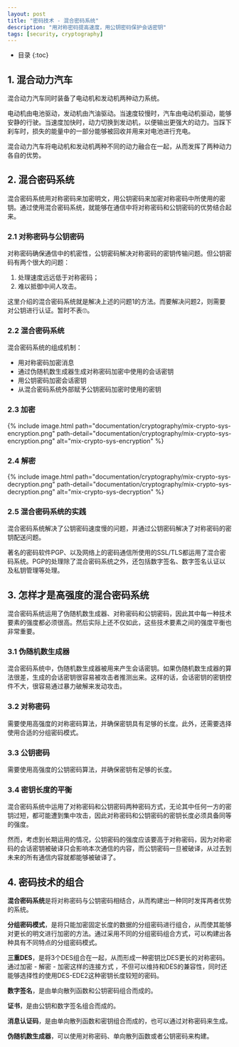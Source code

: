 ```yaml
---
layout: post
title: "密码技术 - 混合密码系统"
description: "用对称密码提高速度，用公钥密码保护会话密钥"
tags: [security, cryptography]
---
```


* 目录
{:toc}

## 1. 混合动力汽车
混合动力汽车同时装备了电动机和发动机两种动力系统。

电动机由电池驱动，发动机由汽油驱动。当速度较慢时，汽车由电动机驱动，能够安静的行驶。当速度加快时，动力切换到发动机，以便输出更强大的动力。当踩下刹车时，损失的能量中的一部分能够被回收并用来对电池进行充电。

混合动力汽车将电动机和发动机两种不同的动力融合在一起，从而发挥了两种动力各自的优势。

## 2. 混合密码系统
混合密码系统用对称密码来加密明文，用公钥密码来加密对称密码中所使用的密钥。通过使用混合密码系统，就能够在通信中将对称密码和公钥密码的优势结合起来。

### 2.1 对称密码与公钥密码
对称密码确保通信中的机密性，公钥密码解决对称密码的密钥传输问题。但公钥密码有两个很大的问题：
1. 处理速度远远低于对称密码；
2. 难以抵御中间人攻击。

这里介绍的混合密码系统就是解决上述的问题1的方法。而要解决问题2，则需要对公钥进行认证。暂时不表🙄。

### 2.2 混合密码系统
混合密码系统的组成机制：
* 用对称密码加密消息
* 通过伪随机数生成器生成对称密码加密中使用的会话密钥
* 用公钥密码加密会话密钥
* 从混合密码系统外部赋予公钥密码加密时使用的密钥

### 2.3 加密
{% include image.html path="documentation/cryptography/mix-crypto-sys-encryption.png" path-detail="documentation/cryptography/mix-crypto-sys-encryption.png" alt="mix-crypto-sys-encryption" %}

### 2.4 解密
{% include image.html path="documentation/cryptography/mix-crypto-sys-decryption.png" path-detail="documentation/cryptography/mix-crypto-sys-decryption.png" alt="mix-crypto-sys-decryption" %}

### 2.5 混合密码系统的实践
混合密码系统解决了公钥密码速度慢的问题，并通过公钥密码解决了对称密码的密钥配送问题。

著名的密码软件PGP、以及网络上的密码通信所使用的SSL/TLS都运用了混合密码系统。PGP的处理除了混合密码系统之外，还包括数字签名、数字签名认证以及私钥管理等处理。

## 3. 怎样才是高强度的混合密码系统
混合密码系统运用了伪随机数生成器、对称密码和公钥密码，因此其中每一种技术要素的强度都必须很高。然后实际上还不仅如此，这些技术要素之间的强度平衡也非常重要。

### 3.1 伪随机数生成器
混合密码系统中，伪随机数生成器被用来产生会话密钥。如果伪随机数生成器的算法很差，生成的会话密钥很容易被攻击者推测出来。这样的话，会话密钥的密钥控件不大，很容易通过暴力破解来发动攻击。

### 3.2 对称密码
需要使用高强度的对称密码算法，并确保密钥具有足够的长度。此外，还需要选择使用合适的分组密码模式。

### 3.3 公钥密码
需要使用高强度的公钥密码算法，并确保密钥有足够的长度。

### 3.4 密钥长度的平衡
混合密码系统中运用了对称密码和公钥密码两种密码方式，无论其中任何一方的密钥过短，都可能遭到集中攻击，因此对称密码和公钥密码的密钥长度必须具备同等的强度。

然而，考虑到长期运用的情况，公钥密码的强度应该要高于对称密码，因为对称密码的会话密钥被破译只会影响本次通信的内容，而公钥密码一旦被破译，从过去到未来的所有通信内容就都能够被破译了。

## 4. 密码技术的组合
**混合密码系统**是将对称密码与公钥密码相结合，从而构建出一种同时发挥两者优势的系统。

**分组密码模式**，是将只能加密固定长度的数据的分组密码进行组合，从而使其能够对更长的明文进行加密的方法。通过采用不同的分组密码组合方式，可以构建出各种具有不同特点的分组密码模式。

**三重DES**，是将3个DES组合在一起，从而形成一种密钥比DES更长的对称密码。通过加密 - 解密 - 加密这样的连接方式 ，不但可以维持和DES的兼容性，同时还能够选择性的使用DES-EDE2这种密钥长度较短的密码。

**数字签名**，是由单向散列函数和公钥密码组合而成的。

**证书**，是由公钥和数字签名组合而成的。

**消息认证码**，是由单向散列函数和密钥组合而成的，也可以通过对称密码来生成。

**伪随机数生成器**，可以使用对称密码、单向散列函数或者公钥密码来构建。



